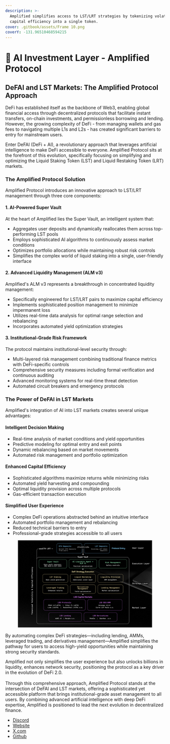 ```yaml
---
description: >-
  Amplified simplifies access to LST/LRT strategies by tokenizing volatility and
  capital efficiency into a single token.
cover: .gitbook/assets/Frame 10.png
coverY: -131.96510468594215
---
```


# 👋 AI Investment Layer - Amplified Protocol

## DeFAI and LST Markets: The Amplified Protocol Approach

DeFi has established itself as the backbone of Web3, enabling global financial access through decentralized protocols that facilitate instant transfers, on-chain investments, and permissionless borrowing and lending. However, the growing complexity of DeFi - from managing wallets and gas fees to navigating multiple L1s and L2s - has created significant barriers to entry for mainstream users.

Enter DeFAI (DeFi + AI), a revolutionary approach that leverages artificial intelligence to make DeFi accessible to everyone. Amplified Protocol sits at the forefront of this evolution, specifically focusing on simplifying and optimizing the Liquid Staking Token (LST) and Liquid Restaking Token (LRT) markets.

### The Amplified Protocol Solution

Amplified Protocol introduces an innovative approach to LST/LRT management through three core components:

#### 1. AI-Powered Super Vault

At the heart of Amplified lies the Super Vault, an intelligent system that:

* Aggregates user deposits and dynamically reallocates them across top-performing LST pools
* Employs sophisticated AI algorithms to continuously assess market conditions
* Optimizes portfolio allocations while maintaining robust risk controls
* Simplifies the complex world of liquid staking into a single, user-friendly interface

#### 2. Advanced Liquidity Management (ALM v3)

Amplified's ALM v3 represents a breakthrough in concentrated liquidity management:

* Specifically engineered for LST/LRT pairs to maximize capital efficiency
* Implements sophisticated position management to minimize impermanent loss
* Utilizes real-time data analysis for optimal range selection and rebalancing
* Incorporates automated yield optimization strategies

#### 3. Institutional-Grade Risk Framework

The protocol maintains institutional-level security through:

* Multi-layered risk management combining traditional finance metrics with DeFi-specific controls
* Comprehensive security measures including formal verification and continuous auditing
* Advanced monitoring systems for real-time threat detection
* Automated circuit breakers and emergency protocols

### The Power of DeFAI in LST Markets

Amplified's integration of AI into LST markets creates several unique advantages:

#### Intelligent Decision Making

* Real-time analysis of market conditions and yield opportunities
* Predictive modeling for optimal entry and exit points
* Dynamic rebalancing based on market movements
* Automated risk management and portfolio optimization

#### Enhanced Capital Efficiency

* Sophisticated algorithms maximize returns while minimizing risks
* Automated yield harvesting and compounding
* Optimal liquidity provision across multiple protocols
* Gas-efficient transaction execution

#### Simplified User Experience

* Complex DeFi operations abstracted behind an intuitive interface
* Automated portfolio management and rebalancing
* Reduced technical barriers to entry
* Professional-grade strategies accessible to all users

<figure><img src=".gitbook/assets/image (19).png" alt=""><figcaption></figcaption></figure>

By automating complex DeFi strategies—including lending, AMMs, leveraged trading, and derivatives management—Amplified simplifies the pathway for users to access high-yield opportunities while maintaining strong security standards.

Amplified not only simplifies the user experience but also unlocks billions in liquidity, enhances network security, positioning the protocol as a key driver in the evolution of DeFi 2.0.\
\
Through this comprehensive approach, Amplified Protocol stands at the intersection of DeFAI and LST markets, offering a sophisticated yet accessible platform that brings institutional-grade asset management to all users. By combining advanced artificial intelligence with deep DeFi expertise, Amplified is positioned to lead the next evolution in decentralized finance.

* [Discord](https://discord.gg/sbtJqAdnA9)
* [Website](https://amplified.fi/)
* [X.com](https://x.com/Amplifiedfi)
* [Github](https://github.com/Amplifiedfi)
